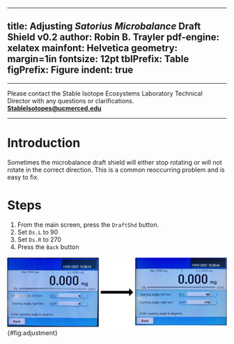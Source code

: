 
---
title: Adjusting *Satorius Microbalance* Draft Shield v0.2
author: Robin B. Trayler
pdf-engine: xelatex
mainfont: Helvetica
geometry: margin=1in
fontsize: 12pt
tblPrefix: Table
figPrefix: Figure
indent: true
---

***

Please contact the Stable Isotope Ecosystems Laboratory Technical Director with any questions or clarifications. **StableIsotopes@ucmerced.edu**

***

# Introduction

Sometimes the microbalance draft shield will either stop rotating or will not rotate in the correct direction. This is a common reoccurring problem and is easy to fix. 

# Steps
1. From the main screen, press the `DraftShd` button. 
2. Set `Ds.L` to 90
3. Set `Ds.R` to 270
4. Press the `Back` button

![Draft shield adjustment screen.](./figures/microbalance/draft_shield.jpg){#fig:adjustment}